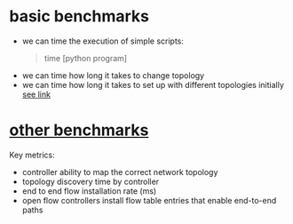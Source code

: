 # basic benchmarks
* we can time the execution of simple scripts:
  > time [python program]
* we can time how long it takes to change topology
* we can time how long it takes to set up with different topologies initially [see link](http://vlkan.com/blog/post/2013/04/19/benchmarking-mininet/)

# [other benchmarks](https://www.necam.com/docs/?id=2709888a-ecfd-4157-8849-1d18144a6dda)

Key metrics:
* controller ability to map the correct network topology
* topology discovery time by controller
* end to end flow installation rate (ms)
* open flow controllers install flow table entries that enable end-to-end paths

